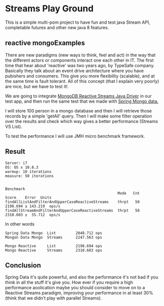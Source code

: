 # Streams Play Ground

This is a simple multi-pom project to have fun and test java Stream API, completable futures and other new java 8 features. 

## reactive mongoExamples

There are new paradigms (new ways to think, feel and act) in the way that the different actors or components interact one each other in IT. The first time that hear about 'reactive' was two years ago, by TypeSafe company. Basically they talk about an event drive architecture where you have pubishers and consumers. This give you more flexibility (scalable), and at the same time is fault tolerant. All of this concept (that I explain very poorly) are nice, but we have to test it!. 

We are going to integrate <a href="http://mongodb.github.io/mongo-java-driver-reactivestreams/">
MongoDB Reactive Streams Java Driver</a>  in our test app, and then run the same test that we made with <a href="https://github.com/pjgg/streamsPlayGround/tree/master/mongoExamples"> Spring Mongo data. </a>

I will store 100 person in a mongo database and then I will retrieve those records by a simple 'getAll' query. Then I will make some filter operation over the results and check which way gives a better performance (Streams VS List). 

To test the performance I will use JMH micro benchmark framework. 

## Result
 
 ```
 Server: i7
 OS: OS x 10.8.3
 warmup: 10 iterations
 measure: 50 iterations
 

Benchmark       
                                                    Mode   Cnt     Score    Error  Units                                                                               
findAllListAndFilterAndUpperCaseReactiveStreams    thrpt   50  2198.694 ± 143.219  ops/s
findAllStreamAndFilterAndUpperCaseReactiveStreams  thrpt   50  2310.603 ±  55.712  ops/s

 ```

In other words

 ```
 Spring Data Mongo  List         2048.712 ops
 Mongon Data Mongo  Streams      2247.563 ops
 ```
 ```
 Mongo Reactive     List         2198.694 ops
 Mongo Reactive     Streams      2310.603 ops
 ```
 
## Conclusion

Spring Data it's quite powerful, and also the performance it's not bad if you think in all the stuff it's give you. How ever if you require a high performance aoolication maybe you should consider to move on to a Reactive Streams paradigm, improving your performance in at least 30% (think that we didn't play with parallel Streams).  

 



